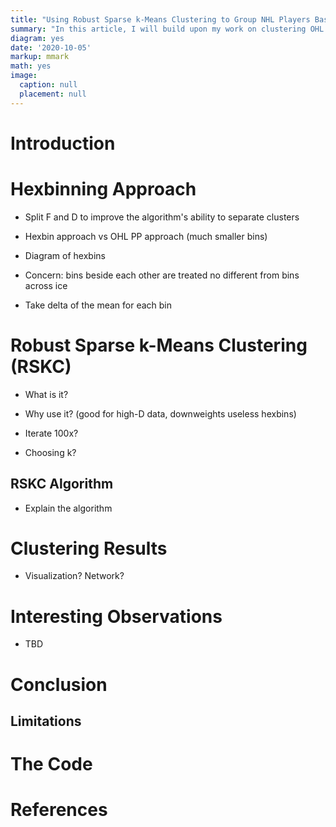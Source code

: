 ```yaml
---
title: "Using Robust Sparse k-Means Clustering to Group NHL Players Based on ES Shot Locations (Not complete)"
summary: "In this article, I will build upon my work on clustering OHL PP shot data with a stronger approach. Using a larger sample size of three season of NHL even strength data, I create a new approach that mitigates the binning issue in the OHL PP clustering article through hexbinning and robust sparse k-means clustering (RSKC)."
diagram: yes
date: '2020-10-05'
markup: mmark
math: yes
image:
  caption: null
  placement: null
---
```









# Introduction

# Hexbinning Approach

- Split F and D to improve the algorithm's ability to separate clusters

- Hexbin approach vs OHL PP approach (much smaller bins)

- Diagram of hexbins

- Concern: bins beside each other are treated no different from bins across ice

- Take delta of the mean for each bin


# Robust Sparse k-Means Clustering (RSKC)

- What is it?

- Why use it? (good for high-D data, downweights useless hexbins)

- Iterate 100x?

- Choosing k?


## RSKC Algorithm

- Explain the algorithm


# Clustering Results

- Visualization? Network?

# Interesting Observations

- TBD

# Conclusion

## Limitations


# The Code

# References





